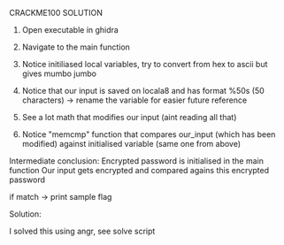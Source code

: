 CRACKME100 SOLUTION

1) Open executable in ghidra

2) Navigate to the main function

3) Notice initiliased local variables, try to convert from hex to ascii but gives mumbo jumbo

3) Notice that our input is saved on locala8 and has format %50s (50 characters) -> rename the variable for easier future reference

4) See a lot math that modifies our input (aint reading all that)

5) Notice "memcmp" function that compares our_input (which has been modified) against initialised variable (same one from above)

Intermediate conclusion:
Encrypted password is initialised in the main function
Our input gets encrypted and compared agains this encrypted password

if match -> print sample flag

Solution:

I solved this using angr, see solve script






